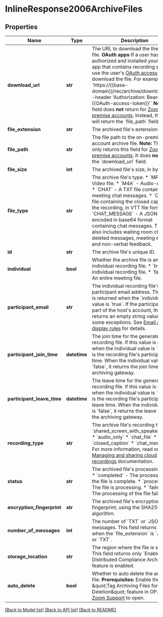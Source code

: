 # InlineResponse2006ArchiveFiles

## Properties
Name | Type | Description | Notes
------------ | ------------- | ------------- | -------------
**download_url** | **str** | The URL to download the the archive file.    **OAuth apps**    If a user has authorized and installed your OAuth app that contains recording scopes, use the user&#x27;s [OAuth access token](https://developers.zoom.us/docs/integrations/oauth/) to download the file. For example, &#x60;https://{{base-domain}}/rec/archive/download/xxx--header &#x27;Authorization: Bearer {{OAuth-access-token}}&#x27;&#x60;    **Note:** This field does **not** return for [Zoom on-premise accounts](https://support.zoom.us/hc/en-us/articles/360034064852-Zoom-On-Premise-Deployment). Instead, this API will return the &#x60;file_path&#x60; field. | 
**file_extension** | **str** | The archived file&#x27;s extension. | 
**file_path** | **str** | The file path to the on-premise account archive file.    **Note:** The API only returns this field for [Zoom on-premise accounts](https://support.zoom.us/hc/en-us/articles/360034064852-Zoom-On-Premise-Deployment). It does **not** return the &#x60;download_url&#x60; field. | [optional] 
**file_size** | **int** | The archived file&#x27;s size, in bytes. | 
**file_type** | **str** | The archive file&#x27;s type.  * &#x60;MP4&#x60; - Video file.  * &#x60;M4A&#x60; - Audio-only file.  * &#x60;CHAT&#x60; - A TXT file containing in-meeting chat messages.  * &#x60;CC&#x60; - A file containing the closed captions of the recording, in VTT file format.  *  &#x60;CHAT_MESSAGE&#x60; - A JSON file encoded in base64 format containing chat messages. The file also includes waiting room chats, deleted messages, meeting emojis and non-verbal feedback. | 
**id** | **str** | The archive file&#x27;s unique ID. | 
**individual** | **bool** | Whether the archive file is an individual recording file.  * &#x60;true&#x60; - An individual recording file.   * &#x60;false&#x60; - An entire meeting file. | 
**participant_email** | **str** | The individual recording file&#x27;s participant email address. This value is returned when the &#x60;individual&#x60; value is &#x60;true&#x60;. If the participant is **not** part of the host&#x27;s account, this returns an empty string value, with some exceptions. See [Email address display rules](https://developers.zoom.us/docs/api/rest/using-zoom-apis/#email-address-display-rules) for details. | [optional] 
**participant_join_time** | **datetime** | The join time for the generated recording file. If this value is returned when the individual value is &#x60;true&#x60;, it is the recording file&#x27;s participant join time. When the individual value is &#x60;false&#x60;, it returns the join time for the archiving gateway. | 
**participant_leave_time** | **datetime** | The leave time for the generated recording file. If this value is returned when the individual value is &#x60;true&#x60;, it is the recording file&#x27;s participant leave time. When the individual value is &#x60;false&#x60;, it returns the leave time for the archiving gateway. | 
**recording_type** | **str** | The archive file&#x27;s recording type.  * &#x60;shared_screen_with_speaker_view&#x60;  * &#x60;audio_only&#x60;  * &#x60;chat_file&#x60;  * &#x60;closed_caption&#x60;  * &#x60;chat_message&#x60;    For more information, read our [Managing and sharing cloud recordings](https://support.zoom.us/hc/en-us/articles/205347605-Managing-and-sharing-cloud-recordings#h_9898497b-e736-4980-a749-d55608f10773) documentation. | 
**status** | **str** | The archived file&#x27;s processing status.  * &#x60;completed&#x60; - The processing of the file is complete.  * &#x60;processing&#x60; - The file is processing.  * &#x60;failed&#x60; - The processing of the file failed. | 
**encryption_fingerprint** | **str** | The archived file&#x27;s encryption fingerprint, using the SHA256 hash algorithm. | 
**number_of_messages** | **int** | The number of &#x60;TXT&#x60; or &#x60;JSON&#x60; file messages. This field returns only when the &#x60;file_extension&#x60; is &#x60;JSON&#x60; or &#x60;TXT&#x60;. | [optional] 
**storage_location** | **str** | The region where the file is stored. This field returns only &#x60;Enable Distributed Compliance Archiving&#x60; op feature is enabled. | [optional] 
**auto_delete** | **bool** | Whether to auto delete the archived file.  **Prerequisites:**   Enable the \&quot;Tag Archiving Files for Deletion\&quot; feature in OP. Contact [Zoom Support](https://support.zoom.us/hc/en-us/articles/201362003) to open. | [optional] 

[[Back to Model list]](../README.md#documentation-for-models) [[Back to API list]](../README.md#documentation-for-api-endpoints) [[Back to README]](../README.md)

